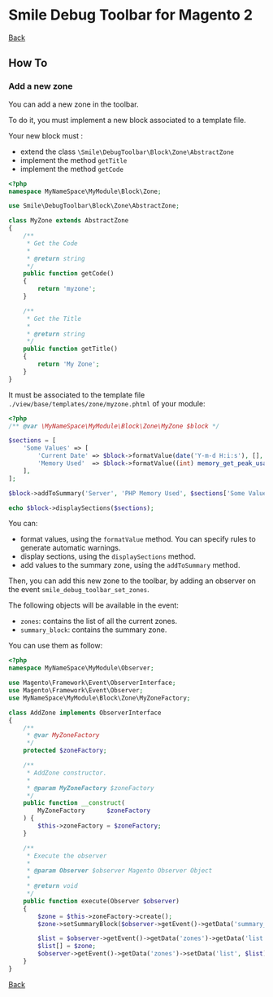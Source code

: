 # Smile Debug Toolbar for Magento 2

[Back](README.md)

## How To

### Add a new zone

You can add a new zone in the toolbar.

To do it, you must implement a new block associated to a template file.

Your new block must :

* extend the class `\Smile\DebugToolbar\Block\Zone\AbstractZone`
* implement the method `getTitle`
* implement the method `getCode`

```php
<?php
namespace MyNameSpace\MyModule\Block\Zone;

use Smile\DebugToolbar\Block\Zone\AbstractZone;

class MyZone extends AbstractZone
{
    /**
     * Get the Code
     *
     * @return string
     */
    public function getCode()
    {
        return 'myzone';
    }

    /**
     * Get the Title
     *
     * @return string
     */
    public function getTitle()
    {
        return 'My Zone';
    }
}
```

It must be associated to the template file `./view/base/templates/zone/myzone.phtml` of your module:

```php
<?php
/** @var \MyNameSpace\MyModule\Block\Zone\MyZone $block */

$sections = [
    'Some Values' => [
        'Current Date' => $block->formatValue(date('Y-m-d H:i:s'), [], 'datetime'),
        'Memory Used'  => $block->formatValue((int) memory_get_peak_usage(true), ['gt' => 128*1024*1024], 'size'),
    ],
];

$block->addToSummary('Server', 'PHP Memory Used', $sections['Some Values']['Memory Used']);

echo $block->displaySections($sections);

```
You can:

* format values, using the `formatValue` method. You can specify rules to generate automatic warnings.
* display sections, using the `displaySections` method.
* add values to the summary zone, using the `addToSummary` method.


Then, you can add this new zone to the toolbar, by adding an observer on the event `smile_debug_toolbar_set_zones`.

The following objects will be available in the event:

* `zones`: contains the list of all the current zones.
* `summary_block`: contains the summary zone.

You can use them as follow:

```php
<?php
namespace MyNameSpace\MyModule\Observer;

use Magento\Framework\Event\ObserverInterface;
use Magento\Framework\Event\Observer;
use MyNameSpace\MyModule\Block\Zone\MyZoneFactory;

class AddZone implements ObserverInterface
{
    /**
     * @var MyZoneFactory
     */
    protected $zoneFactory;

    /**
     * AddZone constructor.
     *
     * @param MyZoneFactory $zoneFactory
     */
    public function __construct(
        MyZoneFactory      $zoneFactory
    ) {
        $this->zoneFactory = $zoneFactory;
    }

    /**
     * Execute the observer
     *
     * @param Observer $observer Magento Observer Object
     *
     * @return void
     */
    public function execute(Observer $observer)
    {
        $zone = $this->zoneFactory->create();
        $zone->setSummaryBlock($observer->getEvent()->getData('summary_block'));

        $list = $observer->getEvent()->getData('zones')->getData('list');
        $list[] = $zone;
        $observer->getEvent()->getData('zones')->setData('list', $list);
    }
}
```

[Back](README.md)
